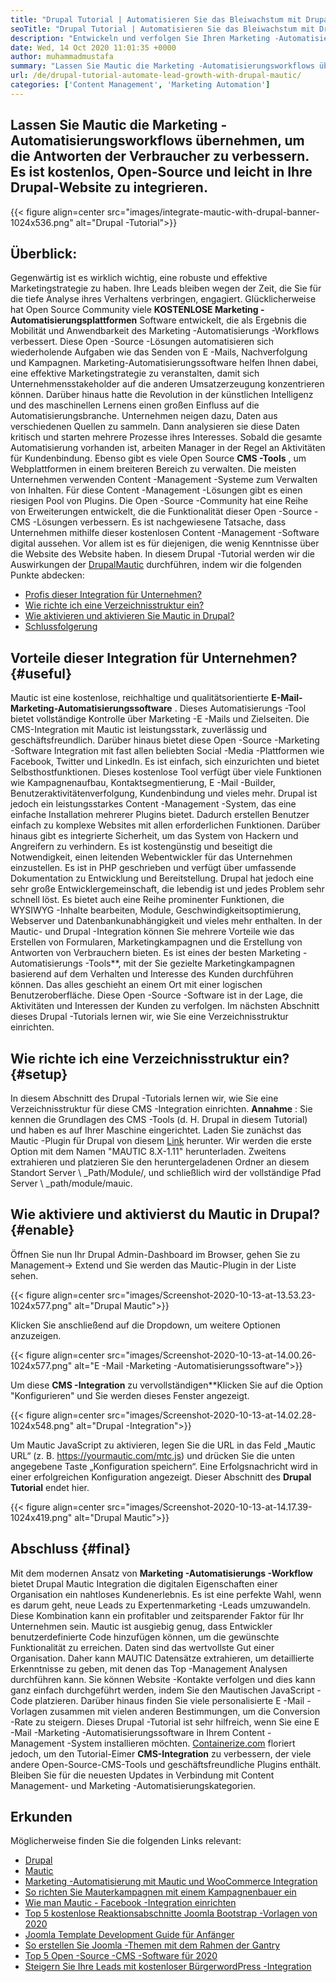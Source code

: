 ```yaml
---
title: "Drupal Tutorial | Automatisieren Sie das Bleiwachstum mit Drupal & Mautic '" 
seoTitle: "Drupal Tutorial | Automatisieren Sie das Bleiwachstum mit Drupal & Mautic" 
description: "Entwickeln und verfolgen Sie Ihren Marketing -Automatisierungs -Workflow mit Hilfe der Drupal -Mautischen Integration. Befolgen Sie dieses Drupal -Tutorial, um die Integrationsschritte zu erlernen." 
date: Wed, 14 Oct 2020 11:01:35 +0000
author: muhammadmustafa
summary: "Lassen Sie Mautic die Marketing -Automatisierungsworkflows übernehmen, um die Antworten der Verbraucher zu verbessern. Es ist kostenlos, Open-Source und leicht in Ihre Drupal-Website zu integrieren." 
url: /de/drupal-tutorial-automate-lead-growth-with-drupal-mautic/
categories: ['Content Management', 'Marketing Automation']
---
```


## Lassen Sie Mautic die Marketing -Automatisierungsworkflows übernehmen, um die Antworten der Verbraucher zu verbessern. Es ist kostenlos, Open-Source und leicht in Ihre Drupal-Website zu integrieren.

{{< figure align=center src="images/integrate-mautic-with-drupal-banner-1024x536.png" alt="Drupal -Tutorial">}}


## Überblick:
Gegenwärtig ist es wirklich wichtig, eine robuste und effektive Marketingstrategie zu haben. Ihre Leads bleiben wegen der Zeit, die Sie für die tiefe Analyse ihres Verhaltens verbringen, engagiert. Glücklicherweise hat Open Source Community viele **KOSTENLOSE Marketing -Automatisierungsplattformen** Software entwickelt, die als Ergebnis die Mobilität und Anwendbarkeit des Marketing -Automatisierungs -Workflows verbessert. Diese Open -Source -Lösungen automatisieren sich wiederholende Aufgaben wie das Senden von E -Mails, Nachverfolgung und Kampagnen. Marketing-Automatisierungssoftware helfen Ihnen dabei, eine effektive Marketingstrategie zu veranstalten, damit sich Unternehmensstakeholder auf die anderen Umsatzerzeugung konzentrieren können. Darüber hinaus hatte die Revolution in der künstlichen Intelligenz und des maschinellen Lernens einen großen Einfluss auf die Automatisierungsbranche. Unternehmen neigen dazu, Daten aus verschiedenen Quellen zu sammeln. Dann analysieren sie diese Daten kritisch und starten mehrere Prozesse ihres Interesses. Sobald die gesamte Automatisierung vorhanden ist, arbeiten Manager in der Regel an Aktivitäten für Kundenbindung.
Ebenso gibt es viele Open Source **CMS -Tools** , um Webplattformen in einem breiteren Bereich zu verwalten. Die meisten Unternehmen verwenden Content -Management -Systeme zum Verwalten von Inhalten. Für diese Content -Management -Lösungen gibt es einen riesigen Pool von Plugins. Die Open -Source -Community hat eine Reihe von Erweiterungen entwickelt, die die Funktionalität dieser Open -Source -CMS -Lösungen verbessern. Es ist nachgewiesene Tatsache, dass Unternehmen mithilfe dieser kostenlosen Content -Management -Software digital aussehen. Vor allem ist es für diejenigen, die wenig Kenntnisse über die Website des Website haben. In diesem Drupal -Tutorial werden wir die Auswirkungen der [Drupal][2][Mautic][1] durchführen, indem wir die folgenden Punkte abdecken:
  * [Profis dieser Integration für Unternehmen?][3]
  * [Wie richte ich eine Verzeichnisstruktur ein?][4]
  * [Wie aktivieren und aktivieren Sie Mautic in Drupal?][5]
  * [Schlussfolgerung][6]

## Vorteile dieser Integration für Unternehmen? {#useful}

Mautic ist eine kostenlose, reichhaltige und qualitätsorientierte **E-Mail-Marketing-Automatisierungssoftware** . Dieses Automatisierungs -Tool bietet vollständige Kontrolle über Marketing -E -Mails und Zielseiten. Die CMS-Integration mit Mautic ist leistungsstark, zuverlässig und geschäftsfreundlich. Darüber hinaus bietet diese Open -Source -Marketing -Software Integration mit fast allen beliebten Social -Media -Plattformen wie Facebook, Twitter und LinkedIn. Es ist einfach, sich einzurichten und bietet Selbsthostfunktionen. Dieses kostenlose Tool verfügt über viele Funktionen wie Kampagnenaufbau, Kontaktsegmentierung, E -Mail -Builder, Benutzeraktivitätenverfolgung, Kundenbindung und vieles mehr. Drupal ist jedoch ein leistungsstarkes Content -Management -System, das eine einfache Installation mehrerer Plugins bietet. Dadurch erstellen Benutzer einfach zu komplexe Websites mit allen erforderlichen Funktionen. Darüber hinaus gibt es integrierte Sicherheit, um das System von Hackern und Angreifern zu verhindern. Es ist kostengünstig und beseitigt die Notwendigkeit, einen leitenden Webentwickler für das Unternehmen einzustellen.
Es ist in PHP geschrieben und verfügt über umfassende Dokumentation zu Entwicklung und Bereitstellung. Drupal hat jedoch eine sehr große Entwicklergemeinschaft, die lebendig ist und jedes Problem sehr schnell löst. Es bietet auch eine Reihe prominenter Funktionen, die WYSIWYG -Inhalte bearbeiten, Module, Geschwindigkeitsoptimierung, Webserver und Datenbankunabhängigkeit und vieles mehr enthalten. In der Mautic- und Drupal -Integration können Sie mehrere Vorteile wie das Erstellen von Formularen, Marketingkampagnen und die Erstellung von Antworten von Verbrauchern bieten. Es ist eines der besten Marketing -Automatisierungs -Tools**, mit der Sie gezielte Marketingkampagnen basierend auf dem Verhalten und Interesse des Kunden durchführen können. Das alles geschieht an einem Ort mit einer logischen Benutzeroberfläche. Diese Open -Source -Software ist in der Lage, die Aktivitäten und Interessen der Kunden zu verfolgen. Im nächsten Abschnitt dieses Drupal -Tutorials lernen wir, wie Sie eine Verzeichnisstruktur einrichten.

## Wie richte ich eine Verzeichnisstruktur ein? {#setup}

In diesem Abschnitt des Drupal -Tutorials lernen wir, wie Sie eine Verzeichnisstruktur für diese CMS -Integration einrichten.
**Annahme** : Sie kennen die Grundlagen des CMS -Tools (d. H. Drupal in diesem Tutorial) und haben es auf Ihrer Maschine eingerichtet.
Laden Sie zunächst das Mautic -Plugin für Drupal von diesem [Link][7] herunter. Wir werden die erste Option mit dem Namen "MAUTIC 8.X-1.11" herunterladen.
Zweitens extrahieren und platzieren Sie den heruntergeladenen Ordner an diesem Standort Server \ _Path/Module/, und schließlich wird der vollständige Pfad Server \ _path/module/mauic.

## Wie aktiviere und aktivierst du Mautic in Drupal? {#enable}

Öffnen Sie nun Ihr Drupal Admin-Dashboard im Browser, gehen Sie zu Management-> Extend und Sie werden das Mautic-Plugin in der Liste sehen.

{{< figure align=center src="images/Screenshot-2020-10-13-at-13.53.23-1024x577.png" alt="Drupal Mautic">}}

Klicken Sie anschließend auf die Dropdown, um weitere Optionen anzuzeigen.

{{< figure align=center src="images/Screenshot-2020-10-13-at-14.00.26-1024x577.png" alt="E -Mail -Marketing -Automatisierungssoftware">}}

Um diese **CMS -Integration** zu vervollständigen**Klicken Sie auf die Option "Konfigurieren" und Sie werden dieses Fenster angezeigt.

{{< figure align=center src="images/Screenshot-2020-10-13-at-14.02.28-1024x548.png" alt="Drupal -Integration">}}

Um Mautic JavaScript zu aktivieren, legen Sie die URL in das Feld „Mautic URL“ (z. B. https://yourmautic.com/mtc.js) und drücken Sie die unten angegebene Taste „Konfiguration speichern“. Eine Erfolgsnachricht wird in einer erfolgreichen Konfiguration angezeigt. Dieser Abschnitt des **Drupal Tutorial** endet hier.

{{< figure align=center src="images/Screenshot-2020-10-13-at-14.17.39-1024x419.png" alt="Drupal Mautic">}}


## Abschluss  {#final}

Mit dem modernen Ansatz von **Marketing -Automatisierungs -Workflow** bietet Drupal Mautic Integration die digitalen Eigenschaften einer Organisation ein nahtloses Kundenerlebnis. Es ist eine perfekte Wahl, wenn es darum geht, neue Leads zu Expertenmarketing -Leads umzuwandeln. Diese Kombination kann ein profitabler und zeitsparender Faktor für Ihr Unternehmen sein. Mautic ist ausgiebig genug, dass Entwickler benutzerdefinierte Code hinzufügen können, um die gewünschte Funktionalität zu erreichen. Daten sind das wertvollste Gut einer Organisation. Daher kann MAUTIC Datensätze extrahieren, um detaillierte Erkenntnisse zu geben, mit denen das Top -Management Analysen durchführen kann. Sie können Website -Kontakte verfolgen und dies kann ganz einfach durchgeführt werden, indem Sie den Mautischen JavaScript -Code platzieren. Darüber hinaus finden Sie viele personalisierte E -Mail -Vorlagen zusammen mit vielen anderen Bestimmungen, um die Conversion -Rate zu steigern.
Dieses Drupal -Tutorial ist sehr hilfreich, wenn Sie eine E -Mail -Marketing -Automatisierungssoftware in Ihrem Content -Management -System installieren möchten. [Containerize.com][8] floriert jedoch, um den Tutorial-Eimer **CMS-Integration** zu verbessern, der viele andere Open-Source-CMS-Tools und geschäftsfreundliche Plugins enthält. Bleiben Sie für die neuesten Updates in Verbindung mit Content Management- und Marketing -Automatisierungskategorien.

## Erkunden
Möglicherweise finden Sie die folgenden Links relevant:
  * [Drupal][9]
  * [Mautic][10]
  * [Marketing -Automatisierung mit Mautic und WooCommerce Integration][11]
  * [So richten Sie Mauterkampagnen mit einem Kampagnenbauer ein][12]
  * [Wie man Mautic - Facebook -Integration einrichten][13]
  * [Top 5 kostenlose Reaktionsabschnitte Joomla Bootstrap -Vorlagen von 2020][14]
  * [Joomla Template Development Guide für Anfänger][15]
  * [So erstellen Sie Joomla -Themen mit dem Rahmen der Gantry][16]
  * [Top 5 Open -Source -CMS -Software für 2020][17]
  * [Steigern Sie Ihre Leads mit kostenloser BürgerwordPress -Integration][18]



[1]: https://products.containerize.com/marketing-automation/mautic
[2]: https://products.containerize.com/content-management/drupal
[3]: #useful
[4]: #setup
[5]: #enable
[6]: #final
[7]: https://www.drupal.org/project/mautic/releases
[8]: https://www.containerize.com/
[9]: https://products.containerize.com/content-management/drupal/
[10]: https://products.containerize.com/marketing-automation/mautic/
[11]: https://blog.containerize.com/blogging/marketing-automation-using-mautic-and-wordpress-woocommerce/
[12]: https://blog.containerize.com/marketing-automation/how-to-setup-marketing-campaigns-using-mautic-campaign-builder/
[13]: https://blog.containerize.com/marketing-automation/how-to-setup-mautic-facebook-integration/
[14]: https://blog.containerize.com/content-management/top-5-best-free-responsive-joomla-templates-of-2020/
[15]: https://blog.containerize.com/content-management/responsive-joomla-templates-tutorial/
[16]: https://blog.containerize.com/content-management/how-to-create-joomla-theme-joomla-gantry-framework/
[17]: https://blog.containerize.com/content-management/top-5-open-source-content-management-systems-for-2020/
[18]: https://blog.containerize.com/blogging/civicrm-wordpress-integration-wordpress-tutorial/
